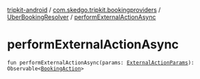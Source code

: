 [tripkit-android](../../index.md) / [com.skedgo.tripkit.bookingproviders](../index.md) / [UberBookingResolver](index.md) / [performExternalActionAsync](./perform-external-action-async.md)

# performExternalActionAsync

`fun performExternalActionAsync(params: `[`ExternalActionParams`](../../com.skedgo.tripkit/-external-action-params/index.md)`): Observable<`[`BookingAction`](../../com.skedgo.tripkit/-booking-action/index.md)`>`